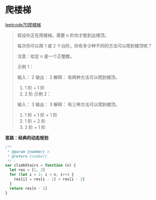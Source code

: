 # 爬楼梯

[leetcode70爬楼梯](https://leetcode-cn.com/problems/climbing-stairs/)

> 假设你正在爬楼梯。需要 n 阶你才能到达楼顶。
>
> 每次你可以爬 1 或 2 个台阶。你有多少种不同的方法可以爬到楼顶呢？
>
> 注意：给定 n 是一个正整数。
>
> 示例 1：
>
> 输入： 2
> 输出： 2
> 解释： 有两种方法可以爬到楼顶。
> 1.  1 阶 + 1 阶
> 2.  2 阶
> 示例 2：
>
> 输入： 3
> 输出： 3
> 解释： 有三种方法可以爬到楼顶。
> 1.  1 阶 + 1 阶 + 1 阶
> 2.  1 阶 + 2 阶
> 3.  2 阶 + 1 阶
>

**思路：经典的动态规划**

```javascript
/**
 * @param {number} n
 * @return {number}
 */
var climbStairs = function (n) {
  let res = [1, 2]
  for (let i = 2; i < n; i++) {
    res[i] = res[i - 1] + res[i - 2]
  }
  return res[n - 1]
}
```

